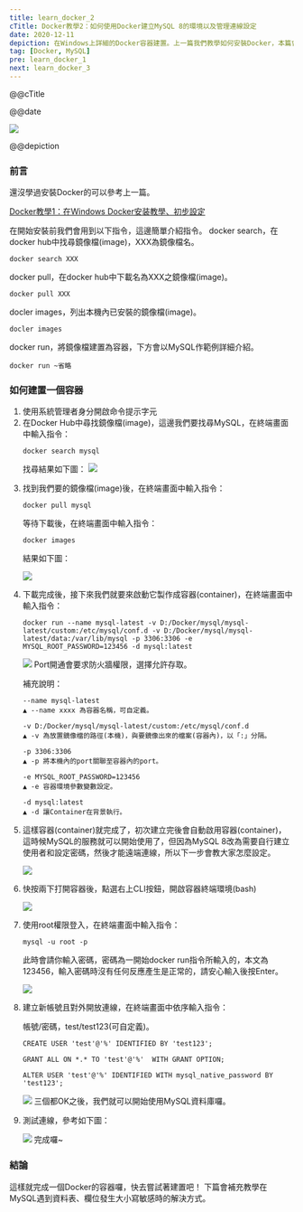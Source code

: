 ```yaml
---
title: learn_docker_2
cTitle: Docker教學2：如何使用Docker建立MySQL 8的環境以及管理連線設定
date: 2020-12-11
depiction: 在Windows上詳細的Docker容器建置。上一篇我們教學如何安裝Docker，本篇會教學如何使用Docker找到鏡像檔(image)、下載鏡像檔(image)、啟動鏡像檔(image)封裝成容器(container)，以安裝MySQL 8為例實際詳細的步驟，也會順便教導如何在Docker內開啟MySQL遠端訪問許可權(對外連線)。
tag: [Docker, MySQL]
pre: learn_docker_1
next: learn_docker_3
---
```

<!--@@master=../../../../../layout.html-->

<!--@@block=meta-->
<meta name="author" content="Berglas">
<meta name="copyright" content="Berglas">
<meta name="description" content="@@depiction">
<meta itemprop="name" content="@@cTitle｜巴格.生活日記•學習筆記">
<meta itemprop="image" content="@@site.jpg">
<meta itemprop="description" content="@@depiction">
<meta property="og:title" content="@@cTitle｜巴格.生活日記•學習筆記">
<meta property="og:url" content="@@site.html">
<meta property="og:image" content="@@site.jpg">
<meta property="og:description" content="@@depiction">
<meta property="og:site_name" content="巴格.生活日記•學習筆記">
<meta property="og:type" content="article">
<title>@@cTitle｜巴格.生活日記•學習筆記</title>
<!--@@close-->

<!--@@block=title-->
<p class='theme-title'>@@cTitle</p>
<p class='time-mark'>@@date</p>
<!--@@close-->

<!--@@block=depiction-->
![](https://i.imgur.com/o4wo0mb.jpg)

<p class='depiction'>@@depiction</p>
<!--@@close-->

<!--@@block=content-->
### 前言
還沒學過安裝Docker的可以參考上一篇。

<a class='self-article' href ='./dest/articles/2020/12/learn_docker_2.html'>Docker教學1：在Windows Docker安装教學、初步設定</a>

在開始安裝前我們會用到以下指令，這邊簡單介紹指令。
docker search，在docker hub中找尋鏡像檔(image)，XXX為鏡像檔名。
```
docker search XXX
```
docker pull，在docker hub中下載名為XXX之鏡像檔(image)。
```
docker pull XXX
```

docler images，列出本機內已安裝的鏡像檔(image)。
```
docler images
```

docker run，將鏡像檔建置為容器，下方會以MySQL作範例詳細介紹。
```
docker run ~省略
```

### 如何建置一個容器
<ol>
<li>
使用系統管理者身分開啟命令提示字元
<br>
</li>

<li>
在Docker Hub中尋找鏡像檔(image)，這邊我們要找尋MySQL，在終端畫面中輸入指令：

```
docker search mysql
```

找尋結果如下圖：
![](https://i.imgur.com/4ldyrBl.jpg)
</li>

<li>
找到我們要的鏡像檔(image)後，在終端畫面中輸入指令：

```
docker pull mysql
```

等待下載後，在終端畫面中輸入指令：
```
docker images
```
結果如下圖：

![](https://i.imgur.com/Es9gmHm.jpg)
</li>

<li>
下載完成後，接下來我們就要來啟動它製作成容器(container)，在終端畫面中輸入指令：

```
docker run --name mysql-latest -v D:/Docker/mysql/mysql-latest/custom:/etc/mysql/conf.d -v D:/Docker/mysql/mysql-latest/data:/var/lib/mysql -p 3306:3306 -e MYSQL_ROOT_PASSWORD=123456 -d mysql:latest
```

![](https://i.imgur.com/17Y7HFn.jpg)
Port開通會要求防火牆權限，選擇允許存取。

補充說明：
```
--name mysql-latest
▲ --name xxxx 為容器名稱，可自定義。

-v D:/Docker/mysql/mysql-latest/custom:/etc/mysql/conf.d
▲ -v 為放置鏡像檔的路徑(本機)，與要鏡像出來的檔案(容器內)，以「:」分隔。

-p 3306:3306
▲ -p 將本機內的port關聯至容器內的port。

-e MYSQL_ROOT_PASSWORD=123456
▲ -e 容器環境參數變數設定。

-d mysql:latest
▲ -d 讓Container在背景執行。
```
</li>

<li>
這樣容器(container)就完成了，初次建立完後會自動啟用容器(container)，這時候MySQL的服務就可以開始使用了，但因為MySQL 8改為需要自行建立使用者和設定密碼，然後才能遠端連線，所以下一步會教大家怎麼設定。

![](https://i.imgur.com/L3M6lgn.jpg)
</li>

<li> 
快按兩下打開容器後，點選右上CLI按鈕，開啟容器終端環境(bash)

![](https://i.imgur.com/9AKKzoY.jpg)
</li>

<li> 
使用root權限登入，在終端畫面中輸入指令：

```
mysql -u root -p
```
此時會請你輸入密碼，密碼為一開始docker run指令所輸入的，本文為123456，輸入密碼時沒有任何反應產生是正常的，請安心輸入後按Enter。

![](https://i.imgur.com/CcZaLlS.jpg)
</li>

<li>
建立新帳號且對外開放連線，在終端畫面中依序輸入指令：

帳號/密碼，test/test123(可自定義)。
```
CREATE USER 'test'@'%' IDENTIFIED BY 'test123';
```

```
GRANT ALL ON *.* TO 'test'@'%'  WITH GRANT OPTION;
```

```
ALTER USER 'test'@'%' IDENTIFIED WITH mysql_native_password BY 'test123';
```


![](https://i.imgur.com/xvsbIvc.jpg)
三個都OK之後，我們就可以開始使用MySQL資料庫囉。
</li>

<li>測試連線，參考如下圖：

![](https://i.imgur.com/iGfqfdt.jpg)
完成囉~
</li>
</ol>

### 結論
這樣就完成一個Docker的容器囉，快去嘗試著建置吧！
下篇會補充教學在MySQL遇到資料表、欄位發生大小寫敏感時的解決方式。


<!--@@close-->